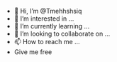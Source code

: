 - 👋 Hi, I’m @Tmehhshsiq
- 👀 I’m interested in ...
- 🌱 I’m currently learning ...
- 💞️ I’m looking to collaborate on ...
- 📫 How to reach me ...
 - Give me free
<!---✌️
Tmehhshsiq/Tmehhshsiq is a ✨ special ✨ repository because its `README.md` (this file) appears on your GitHub profile.
You can click the Preview link to take a look at your changes.
--->
